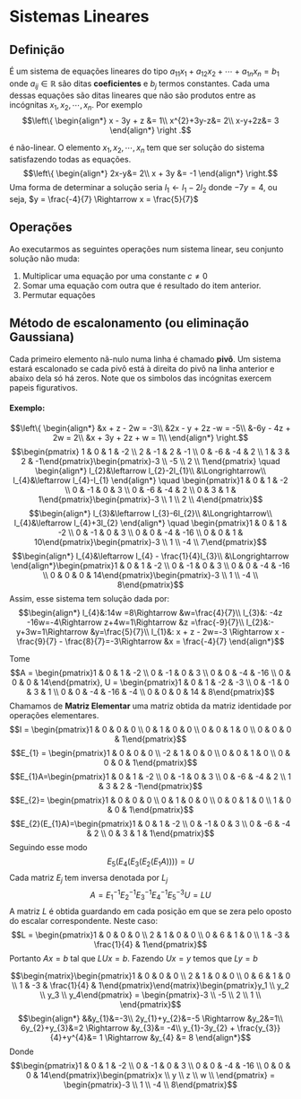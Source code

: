 # Sistemas Lineares

## Definição
É um sistema de equações lineares do tipo $a_{11}x_{1}+a_{12}x_{2}+\cdots+a_{1n}x_{n}=b_{1}$ onde $a_{ij}\in \mathbb{R}$ são ditas **coeficientes** e $b_{j}$ termos constantes. Cada uma dessas equações são ditas lineares que não são produtos entre as incógnitas $x_{1}, x_{2}, \cdots, x_{n}$. Por exemplo
$$\left\{ \begin{align*} x - 3y + z &= 1\\ x^{2}+3y-z&= 2\\ x-y+2z&= 3 \end{align*} \right .$$

 é não-linear. O elemento $x_{1}, x_{2}, \cdots, x_{n}$ tem que ser solução do sistema satisfazendo todas as equações. 
$$\left\{ \begin{align*}
2x-y&= 2\\
x + 3y &= -1
\end{align*} \right.$$
Uma forma de determinar a solução seria $l_{1}\leftarrow l_{1}-2l_{2}$ donde $-7y = 4$, ou seja, $y = \frac{-4}{7} \Rightarrow x = \frac{5}{7}$

## Operações
Ao executarmos as seguintes operações num sistema linear, seu conjunto solução não muda:
1. Multiplicar uma equação por uma constante $c \neq 0$
2. Somar uma equação com outra que é resultado do item anterior.
3. Permutar equações

## Método de escalonamento (ou eliminação Gaussiana)
Cada primeiro elemento nã-nulo numa linha é chamado **pivô**. Um sistema estará escalonado se cada pivô está à direita do pivô na linha anterior e abaixo dela só há zeros. Note que os simbolos das incógnitas exercem papeis figurativos. 

#### Exemplo:
$$\left\{ \begin{align*}
&x + z - 2w = -3\\
&2x - y + 2z -w = -5\\
&-6y - 4z + 2w = 2\\
&x + 3y + 2z + w = 1\\
\end{align*} \right.$$
$$\begin{pmatrix} 1 & 0 & 1 & -2 \\ 2 & -1 & 2 & -1 \\ 0 & -6 & -4 & 2 \\ 1 & 3 & 2 & -1\end{pmatrix}\begin{pmatrix}-3 \\ -5 \\ 2 \\ 1\end{pmatrix} \quad \begin{align*} l_{2}&\leftarrow l_{2}-2l_{1}\\ &\Longrightarrow\\ l_{4}&\leftarrow l_{4}-l_{1} \end{align*} \quad \begin{pmatrix}1 & 0 & 1 & -2 \\ 0 & -1 & 0 & 3 \\ 0 & -6 & -4 & 2 \\ 0 & 3 & 1 & 1\end{pmatrix}\begin{pmatrix}-3 \\ 1 \\ 2 \\ 4\end{pmatrix}$$
$$\begin{align*}
l_{3}&\leftarrow l_{3}-6l_{2}\\
&\Longrightarrow\\
l_{4}&\leftarrow l_{4}+3l_{2}
\end{align*} \quad \begin{pmatrix}1 & 0 & 1 & -2 \\ 0 & -1 & 0 & 3 \\ 0 & 0 & -4 & -16 \\ 0 & 0 & 1 & 10\end{pmatrix}\begin{pmatrix}-3 \\ 1 \\ -4 \\ 7\end{pmatrix}$$
$$\begin{align*}
l_{4}&\leftarrow l_{4} - \frac{1}{4}l_{3}\\
&\Longrightarrow
\end{align*}\begin{pmatrix}1 & 0 & 1 & -2 \\ 0 & -1 & 0 & 3 \\ 0 & 0 & -4 & -16 \\ 0 & 0 & 0 & 14\end{pmatrix}\begin{pmatrix}-3 \\ 1 \\ -4 \\ 8\end{pmatrix}$$
Assim, esse sistema tem solução dada por:
$$\begin{align*}
l_{4}&:14w =8\Rightarrow &w=\frac{4}{7}\\
l_{3}&: -4z -16w=-4\Rightarrow z+4w=1\Rightarrow &z =\frac{-9}{7}\\
l_{2}&:-y+3w=1\Rightarrow &y=\frac{5}{7}\\
l_{1}&: x + z - 2w=-3 \Rightarrow x - \frac{9}{7} - \frac{8}{7}=-3\Rightarrow &x = \frac{-4}{7}
\end{align*}$$

Tome
$$A = \begin{pmatrix}1 & 0 & 1 & -2 \\ 0 & -1 & 0 & 3 \\ 0 & 0 & -4 & -16 \\ 0 & 0 & 0 & 14\end{pmatrix}, U = \begin{pmatrix}1 & 0 & 1 & -2 & -3 \\ 0 & -1 & 0 & 3 & 1 \\ 0 & 0 & -4 & -16 & -4 \\ 0 & 0 & 0 & 14 & 8\end{pmatrix}$$
Chamamos de **Matriz Elementar** uma matriz obtida da matriz identidade por operações elementares.
$$I = \begin{pmatrix}1 & 0 & 0 & 0 \\ 0 & 1 & 0 & 0 \\ 0 & 0 & 1 & 0 \\ 0 & 0 & 0 & 1\end{pmatrix}$$
$$E_{1} = \begin{pmatrix}1 & 0 & 0 & 0 \\ -2 & 1 & 0 & 0 \\ 0 & 0 & 1 & 0 \\ 0 & 0 & 0 & 1\end{pmatrix}$$
$$E_{1}A=\begin{pmatrix}1 & 0 & 1 & -2 \\ 0 & -1 & 0 & 3 \\ 0 & -6 & -4 & 2 \\ 1 & 3 & 2 & -1\end{pmatrix}$$
$$E_{2}= \begin{pmatrix}1 & 0 & 0 & 0 \\ 0 & 1 & 0 & 0 \\ 0 & 0 & 1 & 0 \\ 1 & 0 & 0 & 1\end{pmatrix}$$
$$E_{2}(E_{1}A)=\begin{pmatrix}1 & 0 & 1 & -2 \\ 0 & -1 & 0 & 3 \\ 0 & -6 & -4 & 2 \\ 0 & 3 & 1 & 1\end{pmatrix}$$
Seguindo esse modo
$$E_{5}\Bigg(E_{4}\bigg(E_{3} \Big(E_{2} \big( E_1A\big) \Big)  \bigg)\Bigg) = U$$
Cada matriz $E_{j}$ tem inversa denotada por $L_{j}$
$$A = E^{-1}_{1}E_{2}^{-1}E_{3}^{-1}E_{4}^{-1}E_{5}^{-3}U = LU$$
A matriz $L$ é obtida guardando em cada posição em que se zera pelo oposto do escalar correspondente. Neste caso:
$$L = \begin{pmatrix}1 & 0 & 0 & 0 \\ 2 & 1 & 0 & 0 \\ 0 & 6 & 1 & 0  \\ 1 & -3 & \frac{1}{4} & 1\end{pmatrix}$$
Portanto $Ax = b$ tal que $LUx = b$. Fazendo $Ux = y$ temos que $Ly = b$

$$\begin{matrix}\begin{pmatrix}1 & 0 & 0 & 0 \\ 2 & 1 & 0 & 0 \\ 0 & 6 & 1 & 0  \\ 1 & -3 & \frac{1}{4} & 1\end{pmatrix}\end{matrix}\begin{pmatrix}y_1 \\ y_2 \\ y_3 \\ y_4\end{pmatrix} = \begin{pmatrix}-3 \\ -5 \\ 2 \\ 1 \\ \end{pmatrix}$$
$$\begin{align*}
&&y_{1}&=-3\\
2y_{1}+y_{2}&=-5 \Rightarrow &y_2&=1\\
6y_{2}+y_{3}&=2 \Rightarrow &y_{3}&= -4\\
y_{1}-3y_{2} + \frac{y_{3}}{4}+y^{4}&= 1 \Rightarrow &y_{4} &= 8
\end{align*}$$
Donde
$$\begin{pmatrix}1 & 0 & 1 & -2 \\ 0 & -1 & 0 & 3 \\ 0 & 0 & -4 & -16 \\ 0 & 0 & 0 & 14\end{pmatrix}\begin{pmatrix}x \\ y \\ z \\ w \\ \end{pmatrix} = \begin{pmatrix}-3 \\ 1 \\ -4 \\ 8\end{pmatrix}$$
